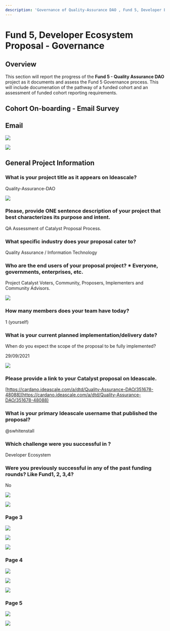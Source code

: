 ```yaml
---
description: 'Governance of Quality-Assurance DAO , Fund 5, Developer Ecosystem Proposal'
---
```


# Fund 5, Developer Ecosystem Proposal - Governance

## Overview

This section will report the progress of the **Fund 5 - Quality Assurance DAO** project as it documents and assess the Fund 5 Governance process. This will include documenation of the pathway of a funded cohort and an assessment of funded cohort reporting requirements.

## Cohort On-boarding - Email Survey 



## Email

![](../.gitbook/assets/2021-08-13.png)

![](../.gitbook/assets/2021-08-13-1-.png)

## General Project Information

### What is your project title as it appears on Ideascale? 

Quality-Assurance-DAO

![](../.gitbook/assets/2021-08-13-2-.png)

### Please, provide ONE sentence description of your project that best characterizes its purpose and intent.  

QA Assessment of Catalyst Proposal Process. 

### What specific industry does your proposal cater to?  

Quality Assurance / Information Technology 

### Who are the end users of your proposal project? \* Everyone, governments, enterprises, etc. 

Project Catalyst Voters, Community, Proposers, Implementers and Community Advisors.

![](../.gitbook/assets/2021-08-13-3-.png)



### How many members does your team have today? 

1 \(yourself\)

### What is your current planned implementation/delivery date?

When do you expect the scope of the proposal to be fully implemented? 

29/09/2021

![](../.gitbook/assets/2021-08-13-4-.png)

### Please provide a link to your Catalyst proposal on Ideascale. 

 [https://cardano.ideascale.com/a/dtd/Quality-Assurance-DAO/351678-48088](https://cardano.ideascale.com/a/dtd/Quality-Assurance-DAO/351678-48088) 

### What is your primary Ideascale username that published the proposal?  

@swhitenstall 

### Which challenge were you successful in ?

Developer Ecosystem

### Were you previously successful in any of the past funding rounds? Like Fund1, 2, 3,4? 

No

![](../.gitbook/assets/2021-08-13-5-.png)

![](../.gitbook/assets/2021-08-13-6-.png)

### Page 3

![](../.gitbook/assets/2021-08-13-7-.png)

![](../.gitbook/assets/2021-08-13-8-.png)

![](../.gitbook/assets/2021-08-13-9-.png)

### Page 4

![](../.gitbook/assets/2021-08-13-10-%20%281%29.png)

![](../.gitbook/assets/2021-08-13-11-.png)

![](../.gitbook/assets/2021-08-13-12-.png)

### Page 5

![](../.gitbook/assets/2021-08-13-13-.png)

![](../.gitbook/assets/2021-08-13-14-.png)


